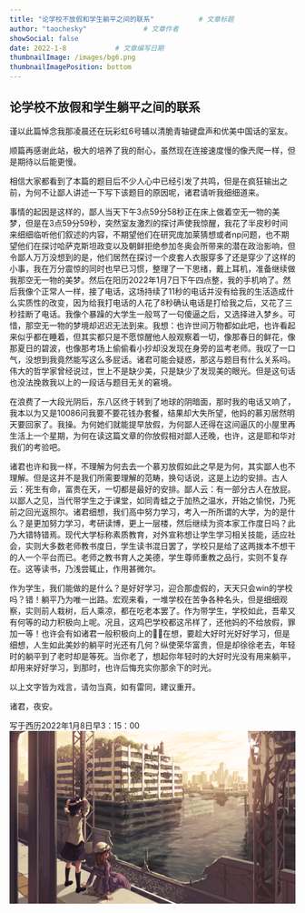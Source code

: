 ```yaml
---
title: "论学校不放假和学生躺平之间的联系"           # 文章标题
author: "taochesky"              # 文章作者
showSocial: false
date: 2022-1-8            # 文章编写日期
thumbnailImage: /images/bg6.png
thumbnailImagePosition: bottom
---
```

## 论学校不放假和学生躺平之间的联系

谨以此篇悼念我那凌晨还在玩彩虹6号辅以清脆青轴键盘声和优美中国话的室友。

顺篇再感谢此站，极大的培养了我的耐心，虽然现在连接速度慢的像兲爬一样，但是期待以后能更慢。
<!--more-->
相信大家都看到了本篇的题目后不少人心中已经引发了共鸣，但是在疯狂输出之前，为何不让鄙人讲述一下写下该题目的原因呢，诸君请听我细细道来。

事情的起因是这样的，鄙人当天下午3点59分58秒正在床上做着空无一物的美梦，但是在3点59分59秒，突然室友激烈的探讨声使我惊醒，我花了半皮秒时间来细细临听他们叙述的内容，不期望他们在研究庞加莱猜想或者np问题，也不期望他们在探讨哈萨克斯坦政变以及朝鲜拒绝参加冬奥会所带来的潜在政治影响，但令鄙人万万没想到的是，他们居然在探讨一个皮套人衣服穿多了还是穿少了这样的小事，我在万分震惊的同时也早已习惯，整理了一下思绪，戴上耳机，准备继续做我那空无一物的美梦。然后在阳历2022年1月7日下午四点整，我的手机响了。然后我像个正常人一样，接了电话，这场持续了11秒的电话并没有给我的生活造成什么实质性的改变，因为给我打电话的人花了8秒确认电话是打给我之后，又花了三秒挂断了电话。我像个暴躁的大学生一般骂了一句傻逼之后，又选择进入梦乡。可惜，那空无一物的梦境却迟迟无法到来。我想：也许世间万物都如此吧，也许看起来似乎都在睡着，但其实都只是不愿惊醒他人般观察着一切，像那春日的鲜花，像那夏日的碧波，也像那考场上偷偷看小抄却没发现在身旁的监考老师。我叹了一口气，没想到我竟然能写这么多屁话。诸君可能会疑惑，那这与题目有什么关系吗。伟大的哲学家曾经说过，世上不是缺少美，只是缺少了发现美的眼光。但是这句话也没法挽救我以上的一段话与题目无关的窘境。

在浪费了一大段光阴后，东八区终于转到了地球的阴暗面，那时我的电话又响了，我本以为又是10086问我要不要花钱办套餐，结果却大失所望，他妈的慕刃居然明天要回家了。我操。为何她们就能提早放假，为何鄙人还得在这间逼仄的小屋里再生活上一个星期，为何在读这篇文章的你放假相对鄙人还晚，也许，这是耶和华对我们的考验吧。

诸君也许和我一样，不理解为何去去一个慕刃放假如此之早是为何，其实鄙人也不理解。但是这并不是我们所需要理解的范畴，换句话说，这是上边的安排。古人云：死生有命，富贵在天，一切都是最好的安排。鄙人云：有一部分古人在放屁。以鄙人之见，当代带学生之于课堂，如同青蛙之于加热之温水，开始之愉悦，乃死前之回光返照尔。诸君细想，我们高中努力学习，考入一所所谓的大学，为的是什么？是更加努力学习，考研读博，更上一层楼，然后继续为资本家工作度日吗？此乃大错特错焉。现代大学标称素质教育，对外宣称想让学生学习相关技能，适应社会，实则大多数老师教书度日，学生读书混日罢了，学校只是给了这两拨本不想干的人一个平台而已。老师之教书育人之美德，学生尊师重教之品行，实则不复存在。这等读书，乃浅尝辄止，作用甚微尔。

作为学生，我们能做的是什么？是好好学习，迎合那虚假的，天天只会win的学校吗？错！躺平乃为唯一出路。宏观来看，一堆学校在苦争各种名头，但是细细观察，实则前人栽树，后人乘凉，都在吃老本罢了。作为带学生，学校如此，吾辈又有何等的动力积极向上呢。况且，这鸡巴学校都这吊样了，还他妈的不给放假，罪加一等！也许会有如诸君一般积极向上的🐀🐀在想，要趁大好时光好好学习，但是细想，人生如此美妙的躺平时光还有几何？纵使荣华富贵，但是却徐徐老去，年轻时的躺平到了老时却是等死。当你老了，想起你年轻时的大好时光没有用来躺平，却用来好好学习，到那时，也许后悔充实你那余下的时光。

以上文字皆为戏言，请勿当真，如有雷同，建议重开。

诸君，夜安。

写于西历2022年1月8日早3：15：00
![bg-天狗](/images/bg6.png "bg6")

